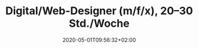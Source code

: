 ---
# Title to be displayed with a short description (max. 110 characters)
title: "Digital/Web-Designer (m/f/x), 20–30 Std./Woche"
date: 2020-05-01T09:56:32+02:00
expirydate: 2020-05-08
draft: false
sitemap_exclude: true
# Name of the company (with department if you want) (e.g. "Wikimedia Foundation, Technology")
place: "CityLAB Berlin"
# Date when the job will start; leave out if starting is flexible; afterwards the listing will disappear (date format "2020-02-02" YYYY-MM-DD)
start: "2020-05-08"
# Direct link to the job offering (e.g. "https://boards.greenhouse.io/wikimedia/jobs/2083317?gh_src=fd611a951")
link: "https://twitter.com/TSBBerlin/status/1255142059083620352"
---